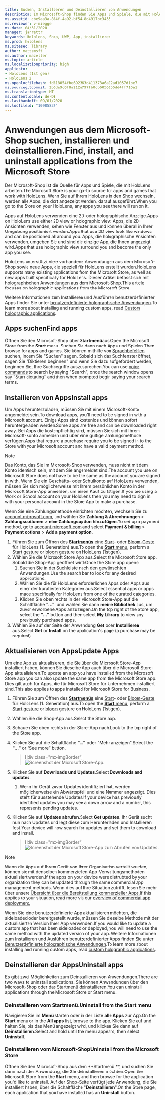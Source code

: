 ```yaml
---
title: Suchen, Installieren und Deinstallieren von Anwendungen
description: Im Microsoft-Shop finden Sie Apps und Spiele, die mit HoloLens arbeiten.  Erfahren Sie mehr über das Suchen, Installieren und Deinstallieren von holographischen Apps.
ms.assetid: cbe9aa3a-884f-4a92-bf54-8d4917bc3435
ms.reviewer: v-miegge
ms.date: 08/31/2020
manager: jarrettr
keywords: Hololens, Shop, UWP, App, installieren
ms.prod: hololens
ms.sitesec: library
author: mattzmsft
ms.author: mazeller
ms.topic: article
ms.localizationpriority: high
appliesto:
- HoloLens (1st gen)
- HoloLens 2
ms.openlocfilehash: fd818054fbe692363d411373a6a12ad1057d1be7
ms.sourcegitcommit: 2b1de9c8f8a212a797fb0cb6056856dd4ff716a1
ms.translationtype: HT
ms.contentlocale: de-DE
ms.lasthandoff: 09/01/2020
ms.locfileid: "10985839"
---
```

# <span data-ttu-id="55165-105">Anwendungen aus dem Microsoft-Shop suchen, installieren und deinstallieren.</span><span class="sxs-lookup"><span data-stu-id="55165-105">Find, install, and uninstall applications from the Microsoft Store</span></span>

<span data-ttu-id="55165-106">Der Microsoft-Shop ist die Quelle für Apps und Spiele, die mit HoloLens arbeiten.</span><span class="sxs-lookup"><span data-stu-id="55165-106">The Microsoft Store is your go-to source for apps and games that work with HoloLens.</span></span> <span data-ttu-id="55165-107">Wenn Sie auf Ihrem HoloLens in den Shop wechseln, werden alle Apps, die dort angezeigt werden, darauf ausgeführt.</span><span class="sxs-lookup"><span data-stu-id="55165-107">When you go to the Store on your HoloLens, any apps you see there will run on it.</span></span>

<span data-ttu-id="55165-108">Apps auf HoloLens verwenden eine 2D-oder holographische Anzeige.</span><span class="sxs-lookup"><span data-stu-id="55165-108">Apps on HoloLens use either 2D view or holographic view.</span></span> <span data-ttu-id="55165-109">Apps, die 2D-Ansichten verwenden, sehen wie Fenster aus und können überall in Ihrer Umgebung positioniert werden.</span><span class="sxs-lookup"><span data-stu-id="55165-109">Apps that use 2D view look like windows and can be positioned all around you.</span></span> <span data-ttu-id="55165-110">Apps, die holographische Ansichten verwenden, umgeben Sie und sind die einzige App, die Ihnen angezeigt wird.</span><span class="sxs-lookup"><span data-stu-id="55165-110">Apps that use holographic view surround you and become the only app you see.</span></span>

<span data-ttu-id="55165-111">HoloLens unterstützt viele vorhandene Anwendungen aus dem Microsoft-Shop sowie neue Apps, die speziell für HoloLens erstellt wurden.</span><span class="sxs-lookup"><span data-stu-id="55165-111">HoloLens supports many existing applications from the Microsoft Store, as well as new apps built specifically for HoloLens.</span></span>  <span data-ttu-id="55165-112">Dieser Artikel befasst sich mit holographischen Anwendungen aus dem Microsoft-Shop.</span><span class="sxs-lookup"><span data-stu-id="55165-112">This article focuses on holographic applications from the Microsoft Store.</span></span>

<span data-ttu-id="55165-113">Weitere Informationen zum Installieren und Ausführen benutzerdefinierter Apps finden Sie unter [benutzerdefinierte holographische Anwendungen](holographic-custom-apps.md).</span><span class="sxs-lookup"><span data-stu-id="55165-113">To learn more about installing and running custom apps, read [Custom holographic applications](holographic-custom-apps.md).</span></span>

## <span data-ttu-id="55165-114">Apps suchen</span><span class="sxs-lookup"><span data-stu-id="55165-114">Find apps</span></span>

<span data-ttu-id="55165-115">Öffnen Sie den Microsoft-Shop über **Startmenü**aus.</span><span class="sxs-lookup"><span data-stu-id="55165-115">Open the Microsoft Store from the **Start** menu.</span></span> <span data-ttu-id="55165-116">Suchen Sie dann nach Apps und Spielen.</span><span class="sxs-lookup"><span data-stu-id="55165-116">Then browse for apps and games.</span></span> <span data-ttu-id="55165-117">Sie können mithilfe von [Sprachbefehlen](hololens-cortana.md) suchen, indem Sie "Suchen" sagen. Sobald sich das Suchfenster öffnet, sagen Sie "Diktieren beginnen" und wenn Sie dazu aufgefordert werden, beginnen Sie, Ihre Suchbegriffe auszusprechen.</span><span class="sxs-lookup"><span data-stu-id="55165-117">You can use [voice commands](hololens-cortana.md) to search by saying "Search", once the search window opens say "Start dictating" and then when prompted begin saying your search terms.</span></span>

## <span data-ttu-id="55165-118">Installieren von Apps</span><span class="sxs-lookup"><span data-stu-id="55165-118">Install apps</span></span>

<span data-ttu-id="55165-119">Um Apps herunterzuladen, müssen Sie mit einem Microsoft-Konto angemeldet sein.</span><span class="sxs-lookup"><span data-stu-id="55165-119">To download apps, you'll need to be signed in with a Microsoft account.</span></span> <span data-ttu-id="55165-120">Einige Apps sind kostenlos und können sofort heruntergeladen werden.</span><span class="sxs-lookup"><span data-stu-id="55165-120">Some apps are free and can be downloaded right away.</span></span> <span data-ttu-id="55165-121">Bei Apps die kostenpflichtig sind, müssen Sie sich mit Ihrem Microsoft-Konto anmelden und über eine gültige Zahlungsmethode verfügen.</span><span class="sxs-lookup"><span data-stu-id="55165-121">Apps that require a purchase require you to be signed in to the Store with your Microsoft account and have a valid payment method.</span></span>
> [!NOTE]
> <span data-ttu-id="55165-122">Das Konto, das Sie im Microsoft-Shop verwenden, muss nicht mit dem Konto identisch sein, mit dem Sie angemeldet sind.</span><span class="sxs-lookup"><span data-stu-id="55165-122">The account you use on Microsoft Store does not have to be the same as the account you are signed in with.</span></span> <span data-ttu-id="55165-123">Wenn Sie ein Geschäfts- oder Schulkonto auf HoloLens verwenden, müssen Sie sich möglicherweise mit Ihrem persönlichen Konto in der Microsoft Store-App anmelden, um einen Kauf zu tätigen.</span><span class="sxs-lookup"><span data-stu-id="55165-123">If you are using a Work or School account on your HoloLens then you may need to sign in with your personal account in the Store App to make a purchase.</span></span>

<span data-ttu-id="55165-124">Wenn Sie eine Zahlungsmethode einrichten möchten, wechseln Sie zu [account.microsoft.com](https://account.microsoft.com/), und wählen Sie **Zahlung & Abrechnungen** > **Zahlungsoptionen** > **eine Zahlungsoption hinzufügen**.</span><span class="sxs-lookup"><span data-stu-id="55165-124">To set up a payment method, go to [account.microsoft.com](https://account.microsoft.com/) and select **Payment & billing** > **Payment options** > **Add a payment option**.</span></span>

1. <span data-ttu-id="55165-125">Führen Sie zum Öffnen des [**Startmenüs**](holographic-home.md) eine [ Start](https://docs.microsoft.com/hololens/hololens2-basic-usage#start-gesture)- oder [Bloom-Geste](hololens1-basic-usage.md) für HoloLens (1. Generation) aus.</span><span class="sxs-lookup"><span data-stu-id="55165-125">To open the [**Start** menu](holographic-home.md), perform a [Start gesture](https://docs.microsoft.com/hololens/hololens2-basic-usage#start-gesture) or [bloom](hololens1-basic-usage.md) gesture on HoloLens (1st gen).</span></span>
1. <span data-ttu-id="55165-126">Wählen Sie die Microsoft Store App aus.</span><span class="sxs-lookup"><span data-stu-id="55165-126">Select the Microsoft Store app.</span></span> <span data-ttu-id="55165-127">Sobald die Shop-App geöffnet wird:</span><span class="sxs-lookup"><span data-stu-id="55165-127">Once the Store app opens:</span></span>
   1. <span data-ttu-id="55165-128">Suchen Sie in der Suchleiste nach den gewünschten Anwendungen.</span><span class="sxs-lookup"><span data-stu-id="55165-128">Use the search bar to look for any desired applications.</span></span> 
   1. <span data-ttu-id="55165-129">Wählen Sie die für HoloLens erforderlichen Apps oder Apps aus einer der kuratierten Kategorien aus.</span><span class="sxs-lookup"><span data-stu-id="55165-129">Select essential apps or apps made specifically for HoloLens from one of the curated categories.</span></span>
   1. <span data-ttu-id="55165-130">Klicken Sie oben rechts in der Microsoft Store-App auf die Schaltfläche **"..."**, und wählen Sie dann **meine Bibliothek** aus, um zuvor erworbene Apps anzuzeigen.</span><span class="sxs-lookup"><span data-stu-id="55165-130">On the top right of the Store app, select the **"..."** button and then select **My Library** to view any previously purchased apps.</span></span>
1. <span data-ttu-id="55165-131">Wählen Sie auf der Seite der Anwendung **Get** oder **Installieren** aus.</span><span class="sxs-lookup"><span data-stu-id="55165-131">Select **Get** or **Install** on the application's page (a purchase may be required).</span></span>

## <span data-ttu-id="55165-132">Aktualisieren von Apps</span><span class="sxs-lookup"><span data-stu-id="55165-132">Update Apps</span></span>
<span data-ttu-id="55165-133">Um eine App zu aktualisieren, die Sie über die Microsoft Store-App installiert haben, können Sie dieselbe App auch über die Microsoft Store-App aktualisieren.</span><span class="sxs-lookup"><span data-stu-id="55165-133">To update an app you have installed from the Microsoft Store app you can also update the same app from the Microsoft Store app.</span></span> <span data-ttu-id="55165-134">Dies gilt auch für Apps, die für Microsoft Store für Unternehmen installiert sind.</span><span class="sxs-lookup"><span data-stu-id="55165-134">This also applies to apps installed for Microsoft Store for Business.</span></span> 
1. <span data-ttu-id="55165-135">Führen Sie zum Öffnen des [**Startmenüs**](holographic-home.md) eine [ Start](https://docs.microsoft.com/hololens/hololens2-basic-usage#start-gesture)- oder [Bloom-Geste](hololens1-basic-usage.md) für HoloLens (1. Generation) aus.</span><span class="sxs-lookup"><span data-stu-id="55165-135">To open the [**Start** menu](holographic-home.md), perform a [Start gesture](https://docs.microsoft.com/hololens/hololens2-basic-usage#start-gesture) or [bloom](hololens1-basic-usage.md) gesture on HoloLens (1st gen).</span></span>
1. <span data-ttu-id="55165-136">Wählen Sie die Shop-App aus.</span><span class="sxs-lookup"><span data-stu-id="55165-136">Select the Store app.</span></span>
1. <span data-ttu-id="55165-137">Schauen Sie oben rechts in der Store-App nach.</span><span class="sxs-lookup"><span data-stu-id="55165-137">Look to the top right of the Store app.</span></span> 
1. <span data-ttu-id="55165-138">Klicken Sie auf die Schaltfläche **"..."** oder "Mehr anzeigen".</span><span class="sxs-lookup"><span data-stu-id="55165-138">Select the **"..."** or “See more” button.</span></span>

   > [!div class="mx-imgBorder"]
   > ![Screenshot der Microsoft Store-App.](images/store-update-1.png)

1. <span data-ttu-id="55165-140">Klicken Sie auf **Downloads und Updates**.</span><span class="sxs-lookup"><span data-stu-id="55165-140">Select **Downloads and updates**.</span></span>
    1. <span data-ttu-id="55165-141">Wenn Ihr Gerät zuvor Updates identifiziert hat, werden möglicherweise ein Abwärtspfeil und eine Nummer angezeigt. Dies steht für ausstehende Updates.</span><span class="sxs-lookup"><span data-stu-id="55165-141">If your device has previously identified updates you may see a down arrow and a number, this represents pending updates.</span></span>
1. <span data-ttu-id="55165-142">Klicken Sie auf **Updates abrufen**.</span><span class="sxs-lookup"><span data-stu-id="55165-142">Select **Get updates**.</span></span> <span data-ttu-id="55165-143">Ihr Gerät sucht nun nach Updates und legt diese zum Herunterladen und Installieren fest.</span><span class="sxs-lookup"><span data-stu-id="55165-143">Your device will now search for updates and set them to download and install.</span></span> 
 
   > [!div class="mx-imgBorder"]
   > ![Screenshot der Microsoft Store-App zum Abrufen von Updates.](images/store-update-2.png.jpg)

> [!NOTE]
> <span data-ttu-id="55165-145">Wenn die Apps auf Ihrem Gerät von Ihrer Organisation verteilt wurden, können sie mit denselben kommerziellen App-Verwaltungsmethoden aktualisiert werden.</span><span class="sxs-lookup"><span data-stu-id="55165-145">If the apps on your device were distrubted by your organization they can be updated through the same commercial app management methods.</span></span> <span data-ttu-id="55165-146">Wenn dies auf Ihre Situation zutrifft, lesen Sie mehr über unsere [Übersicht über die Bereitstellung kommerzieller Apps.](app-deploy-overview.md)</span><span class="sxs-lookup"><span data-stu-id="55165-146">If this applies to your situation, read more via our [overview of commercial app deployment.](app-deploy-overview.md)</span></span>
>
> <span data-ttu-id="55165-147">Wenn Sie eine benutzerdefinierte App aktualisieren möchten, die sideloaded oder bereitgestellt wurde, müssen Sie dieselbe Methode mit der aktualisierten Version Ihrer App verwenden.</span><span class="sxs-lookup"><span data-stu-id="55165-147">If you would like to update a custom app that has been sideloaded or deployed, you will need to use the same method with the updated version of your app.</span></span> <span data-ttu-id="55165-148">Weitere Informationen zum Installieren und Ausführen benutzerdefinierter Apps finden Sie unter [Benutzerdefinierte holographische Anwendungen](holographic-custom-apps.md).</span><span class="sxs-lookup"><span data-stu-id="55165-148">To learn more about installing and running custom apps, read [custom holographic applications](holographic-custom-apps.md).</span></span>

## <span data-ttu-id="55165-149">Deinstallieren der Apps</span><span class="sxs-lookup"><span data-stu-id="55165-149">Uninstall apps</span></span>

<span data-ttu-id="55165-150">Es gibt zwei Möglichkeiten zum Deinstallieren von Anwendungen.</span><span class="sxs-lookup"><span data-stu-id="55165-150">There are two ways to uninstall applications.</span></span>  <span data-ttu-id="55165-151">Sie können Anwendungen über den Microsoft-Shop oder das Startmenü deinstallieren.</span><span class="sxs-lookup"><span data-stu-id="55165-151">You can uninstall applications through the Microsoft Store or Start menu.</span></span>

### <span data-ttu-id="55165-152">Deinstallieren vom Startmenü.</span><span class="sxs-lookup"><span data-stu-id="55165-152">Uninstall from the Start menu</span></span>

<span data-ttu-id="55165-153">Navigieren Sie im **Menü** starten oder in der Liste **alle Apps** zur App.</span><span class="sxs-lookup"><span data-stu-id="55165-153">On the **Start** menu or in the **All apps** list, browse to the app.</span></span> <span data-ttu-id="55165-154">Klicken Sie auf und halten Sie, bis das Menü angezeigt wird, und klicken Sie dann auf **Deinstallieren**.</span><span class="sxs-lookup"><span data-stu-id="55165-154">Select and hold until the menu appears, then select **Uninstall**.</span></span>

### <span data-ttu-id="55165-155">Deinstallieren vom Microsoft-Shop</span><span class="sxs-lookup"><span data-stu-id="55165-155">Uninstall from the Microsoft Store</span></span>

<span data-ttu-id="55165-156">Öffnen Sie den Microsoft-Shop aus dem \*\*Startmenü \*\*, und suchen Sie dann nach der Anwendung, die Sie deinstallieren möchten.</span><span class="sxs-lookup"><span data-stu-id="55165-156">Open the Microsoft Store from the **Start** menu, and then browse for the application you'd like to uninstall.</span></span>  <span data-ttu-id="55165-157">Auf der Shop-Seite verfügt jede Anwendung, die Sie installiert haben, über die Schaltfläche "**Deinstallieren**".</span><span class="sxs-lookup"><span data-stu-id="55165-157">On the Store page, each application that you have installed has an **Uninstall** button.</span></span>
